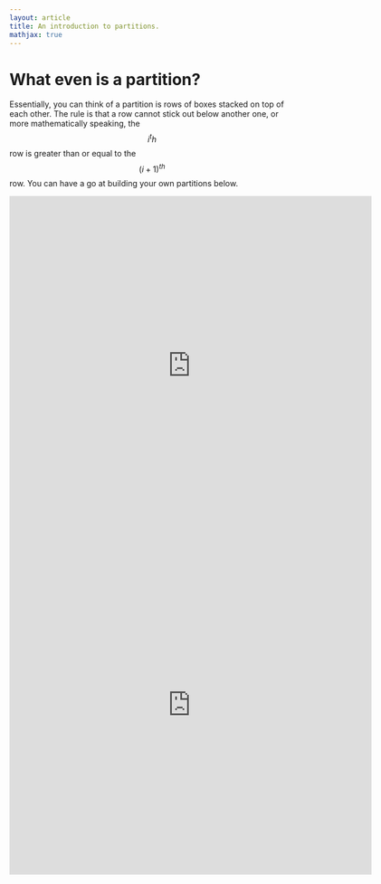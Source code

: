 ```yaml
---
layout: article
title: An introduction to partitions.
mathjax: true
---
```

# What even is a partition?
Essentially, you can think of a partition is rows of boxes stacked on top of each other.  The rule is that a row cannot stick out below another one, or more mathematically speaking, the $$i^th$$ row is greater than or equal to the $$(i+1)^{th}$$ row.  You can have a go at building your own partitions below.

<iframe style="width: 640px; height: 600px; overflow: hidden;"  scrolling="no" frameborder="0" src="https://editor.p5js.org/klee26/full/zEYjhDenP"></iframe>

<iframe style="width: 640px; height: 600px; overflow: hidden;"  scrolling="no" frameborder="0" src="https://editor.p5js.org/klee26/full/e2ZrTT-TO"></iframe>

